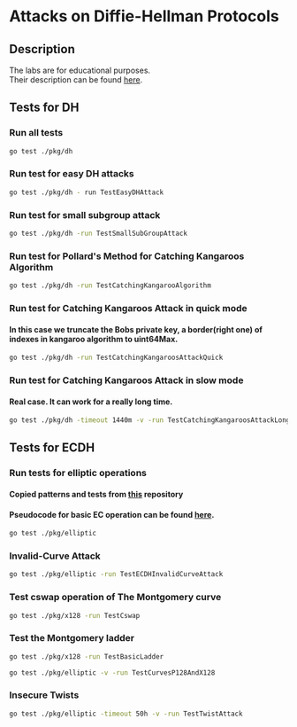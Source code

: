 # Attacks on Diffie-Hellman Protocols
## Description
The labs are for educational purposes.\
Their description can be found [here](https://gist.github.com/arkadiyt/5b33bed653ce1dc26e1df9c249d8919e).
## Tests for DH
### Run all tests
```bash
go test ./pkg/dh
```

### Run test for easy DH attacks
```bash
go test ./pkg/dh - run TestEasyDHAttack
```

### Run test for small subgroup attack
```bash
go test ./pkg/dh -run TestSmallSubGroupAttack
```

### Run test for Pollard's Method for Catching Kangaroos Algorithm
```bash
go test ./pkg/dh -run TestCatchingKangarooAlgorithm
```

### Run test for Catching Kangaroos Attack in quick mode
#### In this case we truncate the Bobs private key, a border(right one) of indexes in kangaroo algorithm to uint64Max. 
```bash
go test ./pkg/dh -run TestCatchingKangaroosAttackQuick
```

### Run test for Catching Kangaroos Attack in slow mode
#### Real case. It can work for a really long time.
```bash
go test ./pkg/dh -timeout 1440m -v -run TestCatchingKangaroosAttackLong
```

## Tests for ECDH
### Run tests for elliptic operations
#### Copied patterns and tests from [this](https://github.com/dnkolegov/dhpals/tree/master/elliptic) repository
#### Pseudocode for basic EC operation can be found [here](https://en.wikipedia.org/wiki/Elliptic_curve_point_multiplication).
```bash
go test ./pkg/elliptic
```

### Invalid-Curve Attack
```bash
go test ./pkg/elliptic -run TestECDHInvalidCurveAttack
```

### Test cswap operation of The Montgomery curve
```bash
go test ./pkg/x128 -run TestCswap
```

### Test the Montgomery ladder
```bash
go test ./pkg/x128 -run TestBasicLadder
```
```bash
go test ./pkg/elliptic -v -run TestCurvesP128AndX128 
```
### Insecure Twists

```bash
go test ./pkg/elliptic -timeout 50h -v -run TestTwistAttack
```


